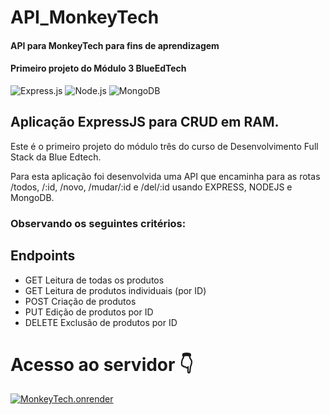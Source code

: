 # API_MonkeyTech

#### API para MonkeyTech para fins de aprendizagem

#### Primeiro projeto do Módulo 3 BlueEdTech

![Express.js](https://img.shields.io/badge/express.js-%23404d59.svg?logo=express&logoColor=%2361DAFB&style=plastic)
![Node.js ](https://img.shields.io/badge/node.js-6DA55F?logo=node.js&logoColor=white&style=plastic)
![MongoDB](https://img.shields.io/badge/MongoDB-%234ea94b.svg?style=for-the-badge&logo=mongodb&logoColor=white)

## Aplicação ExpressJS para CRUD em RAM.

Este é o primeiro projeto do módulo três do curso de Desenvolvimento Full Stack da Blue Edtech.

Para esta aplicação foi desenvolvida uma API que encaminha para as rotas /todos, /:id, /novo, /mudar/:id e /del/:id usando EXPRESS, NODEJS e MongoDB.

### Observando os seguintes critérios:

## Endpoints
- GET    Leitura de todas os produtos
- GET    Leitura de produtos individuais (por ID)
- POST   Criação de produtos
- PUT    Edição de produtos por ID
- DELETE Exclusão de produtos por ID


# Acesso ao servidor 👇

[![MonkeyTech.onrender](https://raw.githubusercontent.com/Malkavianson/JSVanilla_MonkeyTech/master/assets/images/header_logo.png)](https://monkeytech.herokuapp.com/) 


